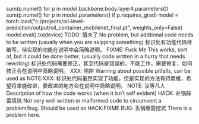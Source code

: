  
sum(p.numel() for p in model.backbone.body.layer4.parameters())
sum(p.numel() for p in model.parameters() if p.requires_grad)
model = torch.load("c:/projects/oil-level-prediction/output/oil_container_mobilenet_final.pt", weights_only=False)
model.eval().to(device)
TODO: 情未了
No problem, but addtional code needs to be written (usually when you are skipping something)
标识处有功能代码待编写，待实现的功能在说明中会简略说明。
FIXME: Fuck Me
This works, sort of, but it could be done better. (usually code written in a hurry that needs rewriting)
标识处代码需要修正，甚至代码是错误的，不能工作，需要修复，如何修正会在说明中简略说明。
XXX: 陷阱
Warning about possible pitfalls, can be used as NOTE:XXX:
标识处代码虽然实现了功能，但是实现的方法有待商榷，希望将来能改进，要改进的地方会在说明中简略说明。
NOTE: 汝等凡人
Description of how the code works (when it isn’t self evident)
HACK: 补锅踩雷填坑
Not very well written or malformed code to circumvent a problem/bug. Should be used as HACK:FIXME
BUG: 丢锅埋雷挖坑
There is a problem here.
